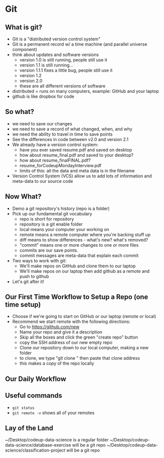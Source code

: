 # Git

## What is git?
- Git is a "distributed version control system"
- Git is a permanent record w/ a time machine (and parallel universe component)
- think about updates and software versions
    - version 1.0 is still running, people still use it
    - version 1.1 is still running...
    - version 1.1.1 fixes a little bug, people still use it
    - version 1.2 
    - version 2.0
    - these are all different versions of software
- distributed = runs on many computers, example: GitHub and your laptop
- github is like dropbox for code

## So what?
- we need to save our changes
- we need to save a record of what changed, when, and why
- we need the ability to travel in time to save points
- See the differences in code between v2.0 and version 2.1
- We already have a version control system:
    - have you ever saved resume.pdf and saved on desktop
    - how about resume_final.pdf and saved to your desktop?
    - how about resume_finalFINAL.pdf?
    - resume_forCodeupMondayInterview.pdf
    - limits of this: all the data and meta data is in the filename
- Version Control System (VCS) allow us to add lots of information and meta-data to our source code

## Now What?
- Demo a git repository's history (repo is a folder)
- Pick up our fundamental git vocabulary
    - repo is short for repository
    - repository is a git enable folder
    - local means your computer your working on
    - remote means a remote computer where you're backing stuff up
    - diff means to show differences - what's new? what's removed?
    - "commit" means one or more changes to one or more files
    - commits are our save points.
    - commit messages are meta-data that explain each commit
- Two ways to work with git:
    - We'll make repos on GitHub and clone them to our laptop
    - We'll make repos on our laptop then add github as a remote and push to github
- Let's git after it!



## Our First Time Workflow to Setup a Repo (one time setup)
- Choose if we're going to start on GitHub or our laptop (remote or local)
- Recommend we start remote with the following directions:
    - Go to https://github.com/new
    - Name your repo and give it a description
    - Skip all the boxes and click the green "create repo" button
    - copy the SSH address of our new empty repo
    - Clone our repository down to our local computer, making a new folder
    - to clone, we type "git clone " then paste that clone address
    - this makes a copy of the repo locally

## Our Daily Workflow



## Useful commands
- `git status`
- `git remote -v` shows all of your remotes


## Lay of the Land
~/Desktop/codeup-data-science is a regular folder
~/Desktop/codeup-data-science/database-exercise will be a git repo
~/Desktop/codeup-data-science/classification-project will be a git repo
